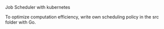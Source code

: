 Job Scheduler with kubernetes

To optimize computation efficiency, write own scheduling policy in the src folder with Go.

